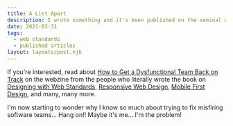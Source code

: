 ```yaml
---
title: A List Apart
description: I wrote something and it's been published on the seminal website, A List Apart.
date: 2021-03-31
tags:
  - web standards
  - published articles
layout: layouts/post.njk
---
```

If you're interested, read about [How to Get a Dysfunctional Team Back on Track](https://alistapart.com/article/dysfunctional-teams-back-on-track/) on the webzine from the people who literally wrote the book on [Designing with Web Standards](https://www.amazon.com/Designing-Web-Standards-Jeffrey-Zeldman/dp/0735712018/ref=sr_1_3), [Responsive Web Design](https://abookapart.com/products/responsive-web-design), [Mobile First Design](https://abookapart.com/products/mobile-first), and many, many more. 

I'm now starting to wonder why I know so much about trying to fix misfiring software teams... Hang on!! Maybe it's me... I'm the problem!
